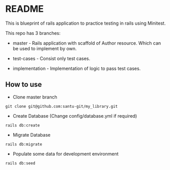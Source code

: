 # README

This is blueprint of rails application to practice testing in rails using Minitest.

This repo has 3 branches:

* master - Rails application with scaffold of Author resource. Which can be used to implement by own.

* test-cases - Consist only test cases.

* implementation - Implementation of logic to pass test cases.

## How to use

* Clone master branch
```
git clone git@github.com:santu-git/my_library.git
```
* Create Database (Change config/database.yml if required)
```
rails db:create
```

* Migrate Database
```
rails db:migrate
```

* Populate some data for development environment
```
rails db:seed
```

